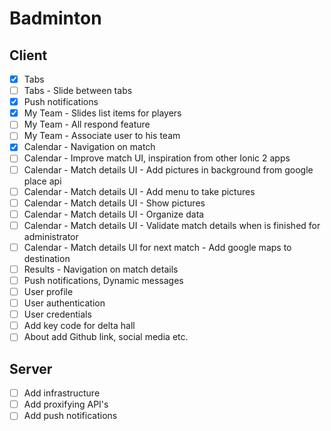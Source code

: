 # Badminton

## Client
- [X] Tabs
- [ ] Tabs - Slide between tabs
- [X] Push notifications
- [X] My Team - Slides list items for players
- [ ] My Team - All respond feature
- [ ] My Team - Associate user to his team
- [X] Calendar - Navigation on match
- [ ] Calendar - Improve match UI, inspiration from other Ionic 2 apps
- [ ] Calendar - Match details UI - Add pictures in background from google place api
- [ ] Calendar - Match details UI - Add menu to take pictures
- [ ] Calendar - Match details UI - Show pictures
- [ ] Calendar - Match details UI - Organize data
- [ ] Calendar - Match details UI - Validate match details when is finished for administrator
- [ ] Calendar - Match details UI for next match - Add google maps to destination
- [ ] Results - Navigation on match details
- [ ] Push notifications, Dynamic messages
- [ ] User profile
- [ ] User authentication
- [ ] User credentials
- [ ] Add key code for delta hall
- [ ] About add Github link, social media etc.

## Server
- [ ] Add infrastructure
- [ ] Add proxifying API's
- [ ] Add push notifications